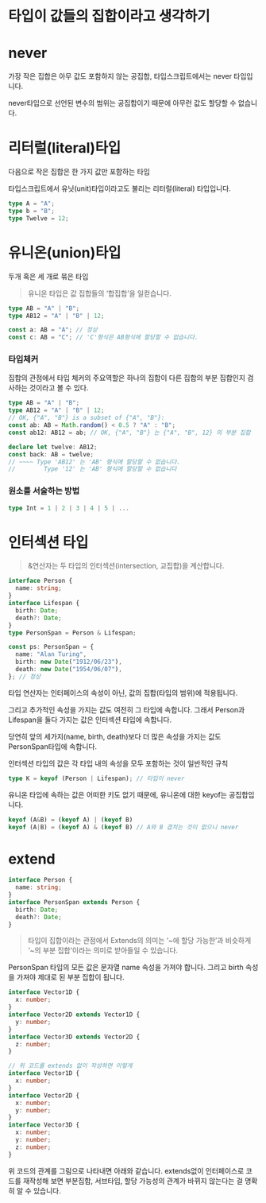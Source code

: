 # 타입이 값들의 집합이라고 생각하기

# never

가장 작은 집합은 아무 값도 포함하지 않는 공집합, 타입스크립트에서는 never 타입입니다.

never타입으로 선언된 변수의 범위는 공집합이기 때문에 아무런 값도 할당할 수 없습니다.

# 리터럴(literal)타입

다음으로 작은 집합은 한 가지 값만 포함하는 타입

타입스크립트에서 유닛(unit)타입이라고도 불리는 리터럴(literal) 타입입니다.

```ts
type A = "A";
type b = "B";
type Twelve = 12;
```

# 유니온(union)타입

두개 혹은 세 개로 묶은 타입

> 유니온 타입은 값 집합들의 ‘합집합’을 일컫습니다.

```ts
type AB = "A" | "B";
type AB12 = "A" | "B" | 12;

const a: AB = "A"; // 정상
const c: AB = "C"; // 'C'형식은 AB형식에 할당할 수 없습니다.
```

### 타입체커

집합의 관점에서 타입 체커의 주요역할은 하나의 집합이 다른 집합의 부분 집합인지 검사하는 것이라고 볼 수 있다.

```ts
type AB = "A" | "B";
type AB12 = "A" | "B" | 12;
// OK, {"A", "B"} is a subset of {"A", "B"}:
const ab: AB = Math.random() < 0.5 ? "A" : "B";
const ab12: AB12 = ab; // OK, {"A", "B"} 는 {"A", "B", 12} 의 부분 집합

declare let twelve: AB12;
const back: AB = twelve;
// ~~~~ Type 'AB12' 는 'AB' 형식에 할당할 수 없습니다.
//        Type '12' 는 'AB' 형식에 할당할 수 없습니다
```

### 원소를 서술하는 방법

```ts
type Int = 1 | 2 | 3 | 4 | 5 | ...
```

# 인터섹션 타입

> &연산자는 두 타입의 인터섹션(intersection, 교집합)을 계산합니다.

```ts
interface Person {
  name: string;
}
interface Lifespan {
  birth: Date;
  death?: Date;
}
type PersonSpan = Person & Lifespan;

const ps: PersonSpan = {
  name: "Alan Turing",
  birth: new Date("1912/06/23"),
  death: new Date("1954/06/07"),
}; // 정상
```

타입 연산자는 인터페이스의 속성이 아닌, 값의 집합(타입의 범위)에 적용됩니다.

그리고 추가적인 속성을 가지는 값도 여전히 그 타입에 속합니다. 그래서 Person과 Lifespan을 둘다 가지는 값은 인터섹션 타입에 속합니다.

당연히 앞의 세가지(name, birth, death)보다 더 많은 속성을 가지는 값도 PersonSpan타입에 속합니다.

인터섹션 타입의 값은 각 타입 내의 속성을 모두 포함하는 것이 일반적인 규칙

```ts
type K = keyof (Person | Lifespan); // 타입이 never
```

유니온 타입에 속하는 값은 어떠한 키도 없기 때문에, 유니온에 대한 keyof는 공집합입니다.

```ts
keyof (A&B) = (keyof A) | (keyof B)
keyof (A|B) = (keyof A) & (keyof B) // A와 B 겹치는 것이 없으니 never
```

# extend

```ts
interface Person {
  name: string;
}
interface PersonSpan extends Person {
  birth: Date;
  death?: Date;
}
```

> 타입이 집합이라는 관점에서 Extends의 의미는 ‘~에 할당 가능한’과 비슷하게 ‘~의 부분 집합’이라는 의미로 받아들일 수 있습니다.

PersonSpan 타입의 모든 값은 문자열 name 속성을 가져야 합니다. 그리고 birth 속성을 가져야 제대로 된 부분 집합이 됩니다.

```ts
interface Vector1D {
  x: number;
}
interface Vector2D extends Vector1D {
  y: number;
}
interface Vector3D extends Vector2D {
  z: number;
}

// 위 코드를 extends 없이 작성하면 이렇게
interface Vector1D {
  x: number;
}
interface Vector2D {
  x: number;
  y: number;
}
interface Vector3D {
  x: number;
  y: number;
  z: number;
}
```

위 코드의 관계를 그림으로 나타내면 아래와 같습니다. extends없이 인터페이스로 코드를 재작성해 보면
부분집합, 서브타입, 할당 가능성의 관계가 바뀌지 않는다는 걸 명확히 알 수 있습니다.
